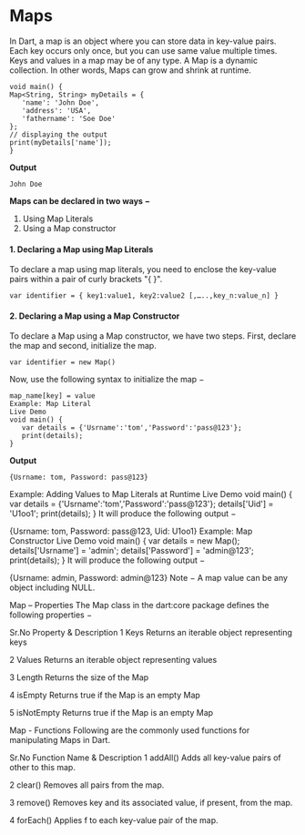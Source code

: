 # Maps
In Dart, a map is an object where you can store data in key-value pairs. Each key occurs only once, but you can use same value multiple times. Keys and values in a map may be of any type. A Map is a dynamic collection. In other words, Maps can grow and shrink at runtime.

```
void main() {
Map<String, String> myDetails = {
   'name': 'John Doe',
   'address': 'USA',
   'fathername': 'Soe Doe'
};
// displaying the output
print(myDetails['name']);
}
```

**Output**

`John Doe`

**Maps can be declared in two ways −**

1. Using Map Literals
2. Using a Map constructor


#### 1. Declaring a Map using Map Literals
To declare a map using map literals, you need to enclose the key-value pairs within a pair of curly brackets "{ }".



`var identifier = { key1:value1, key2:value2 [,…..,key_n:value_n] }`

#### 2. Declaring a Map using a Map Constructor
To declare a Map using a Map constructor, we have two steps. First, declare the map and second, initialize the map.


`var identifier = new Map()`

Now, use the following syntax to initialize the map −

```
map_name[key] = value
Example: Map Literal
Live Demo
void main() { 
   var details = {'Usrname':'tom','Password':'pass@123'}; 
   print(details); 
}
```

**Output**

`{Usrname: tom, Password: pass@123}`

Example: Adding Values to Map Literals at Runtime
Live Demo
void main() { 
   var details = {'Usrname':'tom','Password':'pass@123'}; 
   details['Uid'] = 'U1oo1'; 
   print(details); 
} 
It will produce the following output −

{Usrname: tom, Password: pass@123, Uid: U1oo1}
Example: Map Constructor
Live Demo
void main() { 
   var details = new Map(); 
   details['Usrname'] = 'admin'; 
   details['Password'] = 'admin@123'; 
   print(details); 
} 
It will produce the following output −

{Usrname: admin, Password: admin@123}
Note − A map value can be any object including NULL.

Map – Properties
The Map class in the dart:core package defines the following properties −

Sr.No	Property & Description
1	Keys
Returns an iterable object representing keys

2	Values
Returns an iterable object representing values

3	Length
Returns the size of the Map

4	isEmpty
Returns true if the Map is an empty Map

5	isNotEmpty
Returns true if the Map is an empty Map

Map - Functions
Following are the commonly used functions for manipulating Maps in Dart.

Sr.No	Function Name & Description
1	addAll()
Adds all key-value pairs of other to this map.

2	clear()
Removes all pairs from the map.

3	remove()
Removes key and its associated value, if present, from the map.

4	forEach()
Applies f to each key-value pair of the map.